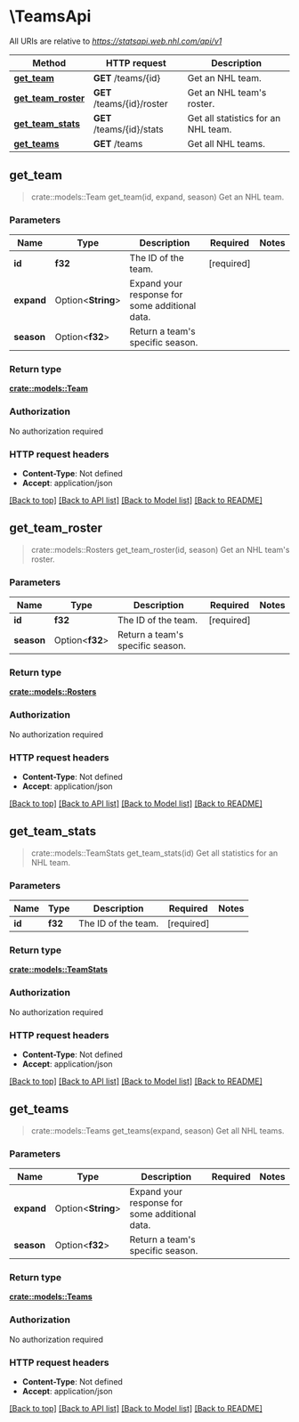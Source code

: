 # \TeamsApi

All URIs are relative to *https://statsapi.web.nhl.com/api/v1*

Method | HTTP request | Description
------------- | ------------- | -------------
[**get_team**](TeamsApi.md#get_team) | **GET** /teams/{id} | Get an NHL team.
[**get_team_roster**](TeamsApi.md#get_team_roster) | **GET** /teams/{id}/roster | Get an NHL team's roster.
[**get_team_stats**](TeamsApi.md#get_team_stats) | **GET** /teams/{id}/stats | Get all statistics for an NHL team.
[**get_teams**](TeamsApi.md#get_teams) | **GET** /teams | Get all NHL teams.



## get_team

> crate::models::Team get_team(id, expand, season)
Get an NHL team.

### Parameters


Name | Type | Description  | Required | Notes
------------- | ------------- | ------------- | ------------- | -------------
**id** | **f32** | The ID of the team. | [required] |
**expand** | Option<**String**> | Expand your response for some additional data. |  |
**season** | Option<**f32**> | Return a team's specific season. |  |

### Return type

[**crate::models::Team**](Team.md)

### Authorization

No authorization required

### HTTP request headers

- **Content-Type**: Not defined
- **Accept**: application/json

[[Back to top]](#) [[Back to API list]](../README.md#documentation-for-api-endpoints) [[Back to Model list]](../README.md#documentation-for-models) [[Back to README]](../README.md)


## get_team_roster

> crate::models::Rosters get_team_roster(id, season)
Get an NHL team's roster.

### Parameters


Name | Type | Description  | Required | Notes
------------- | ------------- | ------------- | ------------- | -------------
**id** | **f32** | The ID of the team. | [required] |
**season** | Option<**f32**> | Return a team's specific season. |  |

### Return type

[**crate::models::Rosters**](Rosters.md)

### Authorization

No authorization required

### HTTP request headers

- **Content-Type**: Not defined
- **Accept**: application/json

[[Back to top]](#) [[Back to API list]](../README.md#documentation-for-api-endpoints) [[Back to Model list]](../README.md#documentation-for-models) [[Back to README]](../README.md)


## get_team_stats

> crate::models::TeamStats get_team_stats(id)
Get all statistics for an NHL team.

### Parameters


Name | Type | Description  | Required | Notes
------------- | ------------- | ------------- | ------------- | -------------
**id** | **f32** | The ID of the team. | [required] |

### Return type

[**crate::models::TeamStats**](TeamStats.md)

### Authorization

No authorization required

### HTTP request headers

- **Content-Type**: Not defined
- **Accept**: application/json

[[Back to top]](#) [[Back to API list]](../README.md#documentation-for-api-endpoints) [[Back to Model list]](../README.md#documentation-for-models) [[Back to README]](../README.md)


## get_teams

> crate::models::Teams get_teams(expand, season)
Get all NHL teams.

### Parameters


Name | Type | Description  | Required | Notes
------------- | ------------- | ------------- | ------------- | -------------
**expand** | Option<**String**> | Expand your response for some additional data. |  |
**season** | Option<**f32**> | Return a team's specific season. |  |

### Return type

[**crate::models::Teams**](Teams.md)

### Authorization

No authorization required

### HTTP request headers

- **Content-Type**: Not defined
- **Accept**: application/json

[[Back to top]](#) [[Back to API list]](../README.md#documentation-for-api-endpoints) [[Back to Model list]](../README.md#documentation-for-models) [[Back to README]](../README.md)

